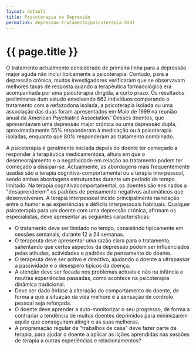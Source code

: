 ```yaml
---
layout: default
title: Psicoterapia na Depressão
permalink: depressao-tratamento/psicoterapia.html
---
```


# {{ page.title }}

O tratamento actualmente considerado de primeira linha para a depressão major aguda não inclui tipicamente a psicoterapia. Contudo, para a depressão crónica, muitos investigadores verificaram que se observavam melhores taxas de resposta quando a terapêutica farmacológica era acompanhada por uma psicoterapia dirigida, a curto prazo. Os resultados preliminares dum estudo envolvendo 662 indivíduos comparando o tratamento com a nefazodona isolada, a psicoterapia isolada ou uma associação das duas foram apresentados em Maio de 1999 na reunião anual da American Psychiatric Association.' Desses doentes, que apresentavam uma depressão major crónica ou uma depressão dupla, aproximadamente 55% responderam à medicação ou à psicoterapia isoladas, enquanto que 80% responderam ao tratamento combinado.

A psicoterapia é geralmente iniciada depois do doente ter começado a responder à terapêutica medicamentosa, altura em que o deseneorajamento e a negatividade em relação ao tratamento podem ter começado a dissipar-se. Actualmente, as abordagens mais frequentemente usadas são a terapia cognitiva-comportamental ou a terapia interpessoal, sendo ambas abordagens estruturadas durante um período de tempo limitado. Na terapia cognitivacomportamental, os doentes são ensinados a "desaprenderem" os padrões de pensamento negativos automáticos que desenvolveram. A terapia interpessoal incide principalmente na relação entre o humor e as experiências e déficits interpessoais habituais. Qualquer psicoterapia para um doente com uma depressão crónica, afirmam os especialistas, deve apresentar as seguintes características:

* O tratamento deve ser limitado no tempo, consistindo tipicamente em sessões semanais, durante 12 a 24 semanas.
* O terapeuta deve apresentar uma razão clara para o tratamento, salientando que certos aspectos da depressão podem ser influenciados pelas atitudes, actividades e padrões de pensamento do doente.
* O terapeuta deve ser activo e directivo, ajudando o doente a ultrapassar a passividade e o desespero típicos da doença.
* A atenção deve ser focada nos problemas actuais e não na infância e noutras experiências passadas, como acontece na psicoterapia dinâmica tradicional.
* Deve ser dado ênfase à alteração do comportamento do doente, de forma a que a situação da vida melhore e a sensação de controlo pessoal seja reforçada.
* O doente deve aprender a auto-monitorizar o seu progresso, de forma a contrariar a tendência de muitos doentes deprimidos para minimizarem aquilo que conseguiram atingir e as suas melhoras.
* A programação regular de "trabalhos de casa" deve fazer parte da terapia, para ajudar o doente a aplicar as lições aprendidas nas sessões de terapia a outras experiências e relacionamentos?
